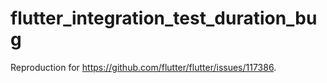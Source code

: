 # flutter_integration_test_duration_bug

Reproduction for https://github.com/flutter/flutter/issues/117386.
